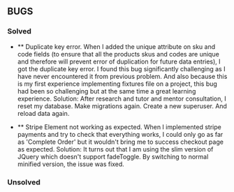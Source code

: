 ## BUGS
### Solved
* ** Duplicate key error. 
     When I added the unique attribute on sku and code fields (to ensure that all the products skus and codes are unique and therefore will prevent error of duplication for future data entries), I got the duplicate key error. I found this bug significantly challenging as I have never encountered it from previous problem. And also because this is my first experience implementing fixtures file on a project, this bug had been so challenging but at the same time a great learning experience.
     Solution:
     After research and tutor and mentor consultation, I reset my database. Make migrations again. Create a new superuser. And reload data again.

* ** Stripe Element not working as expected.
     When I implemented stripe payments and try to check that everything works, I could only go as far as 'Complete Order' but it wouldn't bring me to success checkout page as expected.
     Solution:
     It turns out that I am using the slim version of JQuery which doesn't support fadeToggle. By switching to normal minified version, the issue was fixed.


### Unsolved